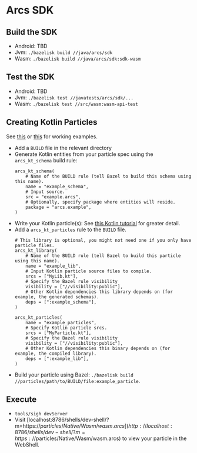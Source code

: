 # Arcs SDK 

## Build the SDK

- Android: TBD
- Jvm: `./bazelisk build //java/arcs/sdk`
- Wasm: `./bazelisk build //java/arcs/sdk:sdk-wasm`

## Test the SDK

- Android: TBD
- Jvm: `./bazelisk test //javatests/arcs/sdk/...`
- Wasm: `./bazelisk test //src/wasm:wasm-api-test`

## Creating Kotlin Particles

See [this](../../../particles/Native/Wasm) or [this](../../../particles/Tutorial/Kotlin) for working examples.

- Add a `BUILD` file in the relevant directory
- Generate Kotlin entities from your particle spec using the `arcs_kt_schema` build rule:
  ```
  arcs_kt_schema(
      # Name of the BUILD rule (tell Bazel to build this schema using this name).
      name = "example_schema",
      # Input source.
      src = "example.arcs",
      # Optionally, specify package where entities will reside.
      package = "arcs.example",
  )
  ```
- Write your Kotlin particle(s): See [this Kotlin tutorial](../../../particles/Tutorial/Kotlin) for greater detail.
- Add a `arcs_kt_particles` rule to the `BUILD` file.
  ```
  # This library is optional, you might not need one if you only have particle files.
  arcs_kt_library(
      # Name of the BUILD rule (tell Bazel to build this particle using this name).
      name = "example_lib",
      # Input Kotlin particle source files to compile.
      srcs = ["MyLib.kt"],
      # Specify the Bazel rule visibility
      visibility = ["//visibility:public"],
      # Other Kotlin dependencies this library depends on (for example, the generated schemas).
      deps = [":example_schema"],
  )

  arcs_kt_particles(
      name = "example_particles",
      # Specify Kotlin particle srcs.
      srcs = ["MyParticle.kt"],
      # Specify the Bazel rule visibility
      visibility = ["//visibility:public"],
      # Other Kotlin dependencies this binary depends on (for example, the compiled library).
      deps = [":example_lib"],
  )
  ```
- Build your particle using Bazel: `./bazelisk build //particles/path/to/BUILD/file:example_particle`.


## Execute

- `tools/sigh devServer`
- Visit [localhost:8786/shells/dev-shell/?m=https://$particles/Native/Wasm/wasm.arcs](http://localhost:8786/shells/dev-shell/?m=https://$particles/Native/Wasm/wasm.arcs) to view your particle in the WebShell.


